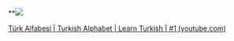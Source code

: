   
**![](https://lh7-us.googleusercontent.com/ImQxCwTJi-o9Cdl895fDlqoZj_GY5eWx30se0e49CUUUPWis2P5wQmk4MH4z67igWakC3nLujC6FMiczU5S_GAC3RvztMppt4uL8WEiofmWpwX4a3jE9JsOgOtSdXuROp0WrUwhohYrPlEF83IUMEnE)

[Türk Alfabesi | Turkish Alphabet | Learn Turkish | #1 (youtube.com)](https://www.youtube.com/watch?v=nfbKSxfzRiM)


